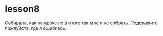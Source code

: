 # lesson8
Собирала, как на уроке но в итоге так мне и не собрать. Подскажите пожлуйста, где я ошиблась.

